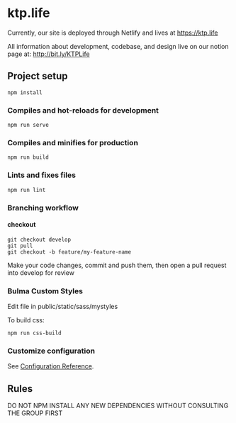 # ktp.life

Currently, our site is deployed through Netlify and lives at https://ktp.life

All information about development, codebase, and design live on our notion page at: http://bit.ly/KTPLife

## Project setup
```
npm install
```

### Compiles and hot-reloads for development
```
npm run serve
```

### Compiles and minifies for production
```
npm run build
```

### Lints and fixes files
```
npm run lint
```

### Branching workflow

#### checkout
```
git checkout develop
git pull
git checkout -b feature/my-feature-name
```

Make your code changes, commit and push them, then open a pull request into develop for review


### Bulma Custom Styles
Edit file in public/static/sass/mystyles

To build css:

```
npm run css-build
```

### Customize configuration
See [Configuration Reference](https://cli.vuejs.org/config/).

## Rules

DO NOT NPM INSTALL ANY NEW DEPENDENCIES WITHOUT CONSULTING THE GROUP FIRST
